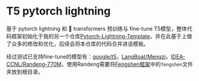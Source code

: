 # T5 pytorch lightning
基于 pytorch lightning 和 🤗 transformers 预训练与 fine-tune T5模型，整体代码框架初始化于我的另一个仓库[Pytorch-Lightning-Template](https://github.com/TianHongZXY/Pytorch-Lightning-Template)，并在此基于上做了众多的修改和优化，后续会将本仓库的代码合并进该模板。

经过测试已支持fine-tune的模型有：[google/t5](https://huggingface.co/t5-base)，[LangBoat/Mengzi](https://huggingface.co/Langboat/mengzi-t5-base)，[IDEA-CCNL/Randeng-770M](https://huggingface.co/IDEA-CCNL/Randeng-770M)，使用Randeng需要将[Fengshen框架](https://github.com/IDEA-CCNL/Fengshenbang-LM)中的`fengshen`文件夹放到根目录。